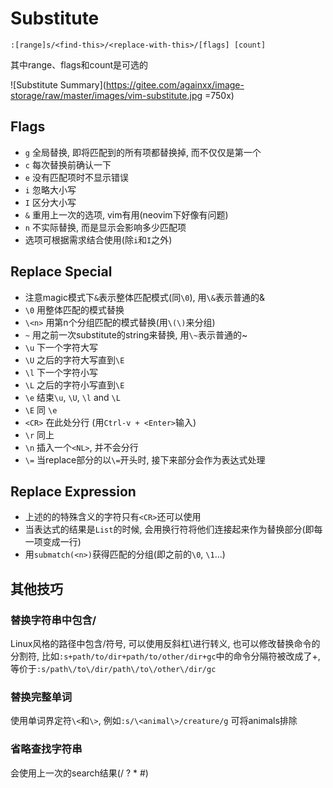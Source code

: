 # Substitute

`:[range]s/<find-this>/<replace-with-this>/[flags] [count]`

其中range、flags和count是可选的

![Substitute Summary](https://gitee.com/againxx/image-storage/raw/master/images/vim-substitute.jpg =750x)

## Flags
* `g` 全局替换, 即将匹配到的所有项都替换掉, 而不仅仅是第一个
* `c` 每次替换前确认一下
* `e` 没有匹配项时不显示错误
* `i` 忽略大小写
* `I` 区分大小写
* `&` 重用上一次的选项, vim有用(neovim下好像有问题)
* `n` 不实际替换, 而是显示会影响多少匹配项
* 选项可根据需求结合使用(除`i`和`I`之外)

## Replace Special
* 注意magic模式下`&`表示整体匹配模式(同`\0`), 用`\&`表示普通的&
* `\0` 用整体匹配的模式替换
* `\<n>` 用第n个分组匹配的模式替换(用`\(\)`来分组)
* `~` 用之前一次substitute的string来替换, 用`\~`表示普通的~
* `\u` 下一个字符大写
* `\U` 之后的字符大写直到`\E`
* `\l` 下一个字符小写
* `\L` 之后的字符小写直到`\E`
* `\e` 结束`\u`, `\U`, `\l` and `\L`
* `\E` 同 `\e`
* `<CR>` 在此处分行 (用`Ctrl-v + <Enter>`输入)
* `\r` 同上
* `\n` 插入一个`<NL>`, 并不会分行
* `\=` 当replace部分的以`\=`开头时, 接下来部分会作为表达式处理

## Replace Expression
* 上述的的特殊含义的字符只有`<CR>`还可以使用
* 当表达式的结果是`List`的时候, 会用换行符将他们连接起来作为替换部分(即每一项变成一行)
* 用`submatch(<n>)`获得匹配的分组(即之前的`\0`, `\1`...)

## 其他技巧
### 替换字符串中包含/
Linux风格的路径中包含/符号, 可以使用反斜杠\进行转义, 也可以修改替换命令的分割符,
比如`:s+path/to/dir+path/to/other/dir+gc`中的命令分隔符被改成了+, 等价于`:s/path\/to\/dir/path\/to\/other\/dir/gc`

### 替换完整单词
使用单词界定符`\<`和`\>`, 例如`:s/\<animal\>/creature/g` 可将animals排除
### 省略查找字符串
会使用上一次的search结果(/ ? * #)
